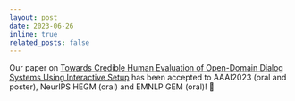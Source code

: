 ```yaml
---
layout: post
date: 2023-06-26
inline: true
related_posts: false
---
```


Our paper on <a href="https://ojs.aaai.org/index.php/AAAI/article/view/26557">Towards Credible Human Evaluation of Open-Domain Dialog Systems Using Interactive Setup</a> has been accepted to AAAI2023 (oral and poster), NeurIPS HEGM (oral) and EMNLP GEM (oral)! :tada:
